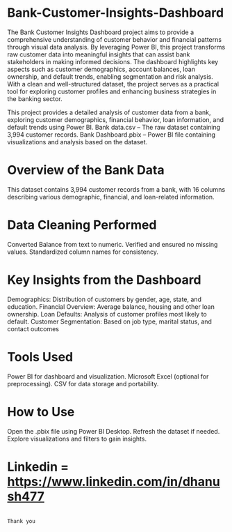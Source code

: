 # Bank-Customer-Insights-Dashboard
The Bank Customer Insights Dashboard project aims to provide a comprehensive understanding of customer behavior and financial patterns through visual data analysis. By leveraging Power BI, this project transforms raw customer data into meaningful insights that can assist bank stakeholders in making informed decisions. The dashboard highlights key aspects such as customer demographics, account balances, loan ownership, and default trends, enabling segmentation and risk analysis. With a clean and well-structured dataset, the project serves as a practical tool for exploring customer profiles and enhancing business strategies in the banking sector.

This project provides a detailed analysis of customer data from a bank, exploring customer demographics, financial behavior, loan information, and default trends using Power BI.
Bank data.csv – The raw dataset containing 3,994 customer records.
Bank Dashboard.pbix – Power BI file containing visualizations and analysis based on the dataset.

# Overview of the Bank Data
This dataset contains 3,994 customer records from a bank, with 16 columns describing various demographic, financial, and loan-related information.

# Data Cleaning Performed
Converted Balance from text to numeric.
Verified and ensured no missing values.
Standardized column names for consistency.

# Key Insights from the Dashboard
Demographics: Distribution of customers by gender, age, state, and education.
Financial Overview: Average balance, housing and other loan ownership.
Loan Defaults: Analysis of customer profiles most likely to default.
Customer Segmentation: Based on job type, marital status, and contact outcomes

# Tools Used
Power BI for dashboard and visualization.
Microsoft Excel (optional for preprocessing).
CSV for data storage and portability.

# How to Use
Open the .pbix file using Power BI Desktop.
Refresh the dataset if needed.
Explore visualizations and filters to gain insights.

# Linkedin = https://www.linkedin.com/in/dhanush477

                                                                              Thank you
